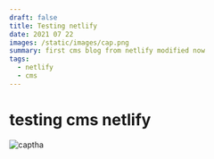 ```yaml
---
draft: false
title: Testing netlify
date: 2021 07 22
images: /static/images/cap.png
summary: first cms blog from netlify modified now
tags:
  - netlify
  - cms
---
```

# testing cms netlify 

![captha](/static/images/cap.png "capp")